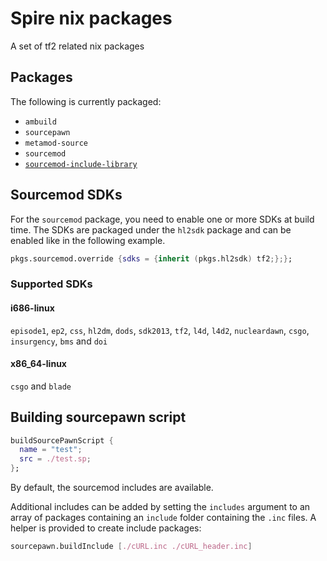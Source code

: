 # Spire nix packages

A set of tf2 related nix packages

## Packages

The following is currently packaged:

- `ambuild`
- `sourcepawn`
- `metamod-source`
- `sourcemod`
- [`sourcemod-include-library`](https://github.com/JoinedSenses/SourceMod-IncludeLibrary)


## Sourcemod SDKs

For the `sourcemod` package, you need to enable one or more SDKs at build time.
The SDKs are packaged under the `hl2sdk` package and can be enabled like in the following example.

```nix
pkgs.sourcemod.override {sdks = {inherit (pkgs.hl2sdk) tf2;};};
```

### Supported SDKs

#### i686-linux

`episode1`, `ep2`, `css`, `hl2dm`, `dods`, `sdk2013`, `tf2`, `l4d`, `l4d2`, `nucleardawn`, `csgo`, `insurgency`, `bms` and `doi`

#### x86_64-linux

`csgo` and `blade`

## Building sourcepawn script

```nix
buildSourcePawnScript {
  name = "test";
  src = ./test.sp;
};
```

By default, the sourcemod includes are available.

Additional includes can be added by setting the `includes` argument to an array of packages containing an `include` folder containing the `.inc` files.
A helper is provided to create include packages:

```nix
sourcepawn.buildInclude [./cURL.inc ./cURL_header.inc]
```